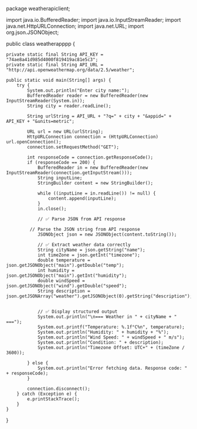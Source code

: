 package weatherapiclient;


	

import java.io.BufferedReader;
import java.io.InputStreamReader;
import java.net.HttpURLConnection;
import java.net.URL;
import org.json.JSONObject;


public class weatherapppp {

    private static final String API_KEY = "74ae8a41d985d4000f819419ac81e5c3";
    private static final String API_URL = "http://api.openweathermap.org/data/2.5/weather";

    public static void main(String[] args) {
        try {
            System.out.println("Enter city name:");
            BufferedReader reader = new BufferedReader(new InputStreamReader(System.in));
            String city = reader.readLine();

            String urlString = API_URL + "?q=" + city + "&appid=" + API_KEY + "&units=metric";

            URL url = new URL(urlString);
            HttpURLConnection connection = (HttpURLConnection) url.openConnection();
            connection.setRequestMethod("GET");

            int responseCode = connection.getResponseCode();
            if (responseCode == 200) {
                BufferedReader in = new BufferedReader(new InputStreamReader(connection.getInputStream()));
                String inputLine;
                StringBuilder content = new StringBuilder();

                while ((inputLine = in.readLine()) != null) {
                    content.append(inputLine);
                }
                in.close();

                // ✅ Parse JSON from API response

             // Parse the JSON string from API response
                JSONObject json = new JSONObject(content.toString());

                // ✅ Extract weather data correctly
                String cityName = json.getString("name");
                int timeZone = json.getInt("timezone");
                double temperature = json.getJSONObject("main").getDouble("temp");
                int humidity = json.getJSONObject("main").getInt("humidity");
                double windSpeed = json.getJSONObject("wind").getDouble("speed");
                String description = json.getJSONArray("weather").getJSONObject(0).getString("description");


                // ✅ Display structured output
                System.out.println("\n=== Weather in " + cityName + " ===");
                System.out.printf("Temperature: %.1f°C%n", temperature);
                System.out.println("Humidity: " + humidity + "%");
                System.out.println("Wind Speed: " + windSpeed + " m/s");
                System.out.println("Condition: " + description);
                System.out.println("Timezone Offset: UTC+" + (timeZone / 3600));

            } else {
                System.out.println("Error fetching data. Response code: " + responseCode);
            }

            connection.disconnect();
        } catch (Exception e) {
            e.printStackTrace();
        }
    }
}
